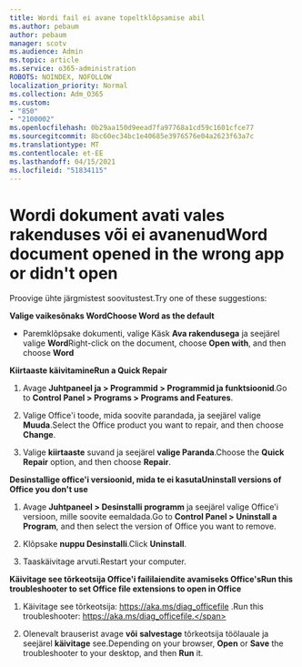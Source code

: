 ```yaml
---
title: Wordi fail ei avane topeltklõpsamise abil
ms.author: pebaum
author: pebaum
manager: scotv
ms.audience: Admin
ms.topic: article
ms.service: o365-administration
ROBOTS: NOINDEX, NOFOLLOW
localization_priority: Normal
ms.collection: Adm_O365
ms.custom:
- "850"
- "2100002"
ms.openlocfilehash: 0b29aa150d9eead7fa97768a1cd59c1601cfce77
ms.sourcegitcommit: 8bc60ec34bc1e40685e3976576e04a2623f63a7c
ms.translationtype: MT
ms.contentlocale: et-EE
ms.lasthandoff: 04/15/2021
ms.locfileid: "51834115"
---
```

# <a name="word-document-opened-in-the-wrong-app-or-didnt-open"></a><span data-ttu-id="6884a-102">Wordi dokument avati vales rakenduses või ei avanenud</span><span class="sxs-lookup"><span data-stu-id="6884a-102">Word document opened in the wrong app or didn't open</span></span>

<span data-ttu-id="6884a-103">Proovige ühte järgmistest soovitustest.</span><span class="sxs-lookup"><span data-stu-id="6884a-103">Try one of these suggestions:</span></span>

<span data-ttu-id="6884a-104">**Valige vaikesõnaks Word**</span><span class="sxs-lookup"><span data-stu-id="6884a-104">**Choose Word as the default**</span></span>

- <span data-ttu-id="6884a-105">Paremklõpsake dokumenti, valige Käsk **Ava rakendusega** ja seejärel valige **Word**</span><span class="sxs-lookup"><span data-stu-id="6884a-105">Right-click on the document, choose **Open with**, and then choose **Word**</span></span>

<span data-ttu-id="6884a-106">**Kiirtaaste käivitamine**</span><span class="sxs-lookup"><span data-stu-id="6884a-106">**Run a Quick Repair**</span></span>

1. <span data-ttu-id="6884a-107">Avage **Juhtpaneel ja > Programmid > Programmid ja funktsioonid**.</span><span class="sxs-lookup"><span data-stu-id="6884a-107">Go to **Control Panel > Programs > Programs and Features**.</span></span>

2. <span data-ttu-id="6884a-108">Valige Office'i toode, mida soovite parandada, ja seejärel valige **Muuda**.</span><span class="sxs-lookup"><span data-stu-id="6884a-108">Select the Office product you want to repair, and then choose **Change**.</span></span>

3. <span data-ttu-id="6884a-109">Valige **kiirtaaste** suvand ja seejärel **valige Paranda**.</span><span class="sxs-lookup"><span data-stu-id="6884a-109">Choose the **Quick Repair** option, and then choose **Repair**.</span></span>

<span data-ttu-id="6884a-110">**Desinstallige office'i versioonid, mida te ei kasuta**</span><span class="sxs-lookup"><span data-stu-id="6884a-110">**Uninstall versions of Office you don't use**</span></span>

1. <span data-ttu-id="6884a-111">Avage **Juhtpaneel > Desinstalli programm** ja seejärel valige Office'i versioon, mille soovite eemaldada.</span><span class="sxs-lookup"><span data-stu-id="6884a-111">Go to **Control Panel > Uninstall a Program**, and then select the version of Office you want to remove.</span></span>

2. <span data-ttu-id="6884a-112">Klõpsake **nuppu Desinstalli**.</span><span class="sxs-lookup"><span data-stu-id="6884a-112">Click **Uninstall**.</span></span>

3. <span data-ttu-id="6884a-113">Taaskäivitage arvuti.</span><span class="sxs-lookup"><span data-stu-id="6884a-113">Restart your computer.</span></span>

<span data-ttu-id="6884a-114">**Käivitage see tõrkeotsija Office'i faililaiendite avamiseks Office's**</span><span class="sxs-lookup"><span data-stu-id="6884a-114">**Run this troubleshooter to set Office file extensions to open in Office**</span></span>

1. <span data-ttu-id="6884a-115">Käivitage see tõrkeotsija: https://aka.ms/diag_officefile .</span><span class="sxs-lookup"><span data-stu-id="6884a-115">Run this troubleshooter: https://aka.ms/diag_officefile.</span></span>

2. <span data-ttu-id="6884a-116">Olenevalt brauserist avage **või** **salvestage** tõrkeotsija töölauale ja seejärel **käivitage** see.</span><span class="sxs-lookup"><span data-stu-id="6884a-116">Depending on your browser, **Open** or **Save** the troubleshooter to your desktop, and then **Run** it.</span></span>
